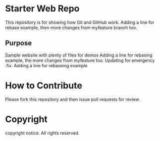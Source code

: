 # Starter Web Repo

This repository is for showing how Git and GitHub work.
Adding a line for rebase example, then
more changes from myfeature branch too.

## Purpose

Sample website with plenty of files for demos
Adding a line for rebasing example, the more changes from
myfeature too. Updating for emergency .fix.
Adding a line for rebaseing example

# How to Contribute

Please fork this repository and then issue pull requests for review.
# Copyright
copyright notice. All rights reserved.

